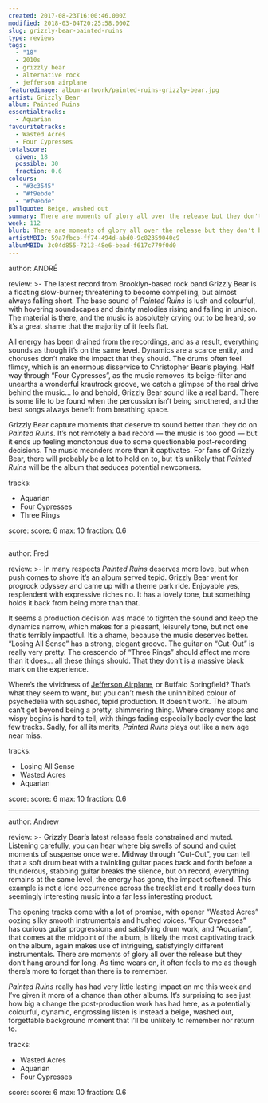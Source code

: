 ```yaml
---
created: 2017-08-23T16:00:46.000Z
modified: 2018-03-04T20:25:58.000Z
slug: grizzly-bear-painted-ruins
type: reviews
tags:
  - "18"
  - 2010s
  - grizzly bear
  - alternative rock
  - jefferson airplane
featuredimage: album-artwork/painted-ruins-grizzly-bear.jpg
artist: Grizzly Bear
album: Painted Ruins
essentialtracks:
  - Aquarian
favouritetracks:
  - Wasted Acres
  - Four Cypresses
totalscore:
  given: 18
  possible: 30
  fraction: 0.6
colours:
  - "#3c3545"
  - "#f9ebde"
  - "#f9ebde"
pullquote: Beige, washed out
summary: There are moments of glory all over the release but they don't hang around for long. As time wears on, it often feels to me as though there's more to forget than there is to remember.
week: 112
blurb: There are moments of glory all over the release but they don't hang around long. As time wears on it seems there is more to forget than there is to remember.
artistMBID: 59a7fbcb-ff74-494d-abd0-9c82359040c9
albumMBID: 3c04d855-7213-48e6-bead-f617c779f0d0
---
```

author: ANDRÉ

review: >-
  The latest record from Brooklyn-based rock band Grizzly Bear is a floating slow-burner; threatening to become compelling, but almost always falling short. The base sound of *Painted Ruins* is lush and colourful, with hovering soundscapes and dainty melodies rising and falling in unison. The material is there, and the music is absolutely crying out to be heard, so it’s a great shame that the majority of it feels flat. 
  
  All energy has been drained from the recordings, and as a result, everything sounds as though it’s on the same level. Dynamics are a scarce entity, and choruses don’t make the impact that they should. The drums often feel flimsy, which is an enormous disservice to Christopher Bear’s playing. Half way through “Four Cypresses”, as the music removes its beige-filter and unearths a wonderful krautrock groove, we catch a glimpse of the real drive behind the music… lo and behold, Grizzly Bear sound like a real band. There is some life to be found when the percussion isn’t being smothered, and the best songs always benefit from breathing space. 
  
  Grizzly Bear capture moments that deserve to sound better than they do on *Painted Ruins*. It’s not remotely a bad record — the music is too good — but it ends up feeling monotonous due to some questionable post-recording decisions. The music meanders more than it captivates. For fans of Grizzly Bear, there will probably be a lot to hold on to, but it’s unlikely that *Painted Ruins* will be the album that seduces potential newcomers.

tracks:
  - Aquarian
  - ­­Four Cypresses
  - ­­Three Rings

score:
  score: 6
  max: 10
  fraction: 0.6

---
author: Fred

review: >-
  In many respects *Painted Ruins* deserves more love, but when push comes to shove it’s an album served tepid. Grizzly Bear went for progrock odyssey and came up with a theme park ride. Enjoyable yes, resplendent with expressive riches no. It has a lovely tone, but something holds it back from being more than that. 
  
  It seems a production decision was made to tighten the sound and keep the dynamics narrow, which makes for a pleasant, leisurely tone, but not one that’s terribly impactful. It’s a shame, because the music deserves better. “Losing All Sense” has a strong, elegant groove. The guitar on “Cut-Out” is really very pretty. The crescendo of “Three Rings” should affect me more than it does… all these things should. That they don’t is a massive black mark on the experience. 
  
  Where’s the vividness of [Jefferson Airplane](/reviews/jefferson-airplane-surrealistic-pillow/), or Buffalo Springfield? That’s what they seem to want, but you can’t mesh the uninhibited colour of psychedelia with squashed, tepid production. It doesn’t work. The album can’t get beyond being a pretty, shimmering thing. Where dreamy stops and wispy begins is hard to tell, with things fading especially badly over the last few tracks. Sadly, for all its merits, *Painted Ruins* plays out like a new age near miss.

tracks:
  - Losing All Sense
  - ­­Wasted Acres
  - ­­Aquarian

score:
  score: 6
  max: 10
  fraction: 0.6

---
author: Andrew

review: >-
  Grizzly Bear’s latest release feels constrained and muted. Listening carefully, you can hear where big swells of sound and quiet moments of suspense once were. Midway through “Cut-Out”, you can tell that a soft drum beat with a twinkling guitar paces back and forth before a thunderous, stabbing guitar breaks the silence, but on record, everything remains at the same level, the energy has gone, the impact softened. This example is not a lone occurrence across the tracklist and it really does turn seemingly interesting music into a far less interesting product. 
  
  The opening tracks come with a lot of promise, with opener “Wasted Acres” oozing silky smooth instrumentals and hushed voices. “Four Cypresses” has curious guitar progressions and satisfying drum work, and “Aquarian”, that comes at the midpoint of the album, is likely the most captivating track on the album, again makes use of intriguing, satisfyingly different instrumentals. There are moments of glory all over the release but they don’t hang around for long. As time wears on, it often feels to me as though there’s more to forget than there is to remember. 
  
  *Painted Ruins* really has had very little lasting impact on me this week and I’ve given it more of a chance than other albums. It’s surprising to see just how big a change the post-production work has had here, as a potentially colourful, dynamic, engrossing listen is instead a beige, washed out, forgettable background moment that I’ll be unlikely to remember nor return to.

tracks:
  - Wasted Acres
  - ­­Aquarian
  - ­­Four Cypresses

score:
  score: 6
  max: 10
  fraction: 0.6
